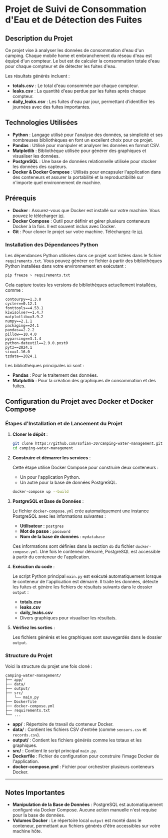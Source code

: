 
# Projet de Suivi de Consommation d'Eau et de Détection des Fuites

## Description du Projet

Ce projet vise à analyser les données de consommation d'eau d'un camping. Chaque mobile home et embranchement du réseau d'eau est équipé d'un compteur. Le but est de calculer la consommation totale d'eau pour chaque compteur et de détecter les fuites d'eau. 

Les résultats générés incluent :
- **totals.csv** : Le total d'eau consommée par chaque compteur.
- **leaks.csv** : La quantité d'eau perdue par les fuites après chaque compteur.
- **daily_leaks.csv** : Les fuites d'eau par jour, permettant d'identifier les journées avec des fuites importantes.

## Technologies Utilisées

- **Python** : Langage utilisé pour l'analyse des données, sa simplicité et ses nombreuses bibliothèques en font un excellent choix pour ce projet.
- **Pandas** : Utilisé pour manipuler et analyser les données en format CSV.
- **Matplotlib** : Bibliothèque utilisée pour générer des graphiques et visualiser les données.
- **PostgreSQL** : Une base de données relationnelle utilisée pour stocker les données des capteurs.
- **Docker & Docker Compose** : Utilisés pour encapsuler l'application dans des conteneurs et assurer la portabilité et la reproductibilité sur n'importe quel environnement de machine.

## Prérequis

- **Docker** : Assurez-vous que Docker est installé sur votre machine. Vous pouvez le télécharger [ici](https://docs.docker.com/get-docker/).
- **Docker Compose** : Outil pour définir et gérer plusieurs conteneurs Docker à la fois. Il est souvent inclus avec Docker.
- **Git** : Pour cloner le projet sur votre machine. Téléchargez-le [ici](https://git-scm.com/).

### Installation des Dépendances Python

Les dépendances Python utilisées dans ce projet sont listées dans le fichier `requirements.txt`. Vous pouvez générer ce fichier à partir des bibliothèques Python installées dans votre environnement en exécutant :

```bash
pip freeze > requirements.txt
```

Cela capture toutes les versions de bibliothèques actuellement installées, comme :

```
contourpy==1.3.0
cycler==0.12.1
fonttools==4.53.1
kiwisolver==1.4.7
matplotlib==3.9.2
numpy==2.1.1
packaging==24.1
pandas==2.2.2
pillow==10.4.0
pyparsing==3.1.4
python-dateutil==2.9.0.post0
pytz==2024.1
six==1.16.0
tzdata==2024.1
```

Les bibliothèques principales ici sont :
- **Pandas** : Pour le traitement des données.
- **Matplotlib** : Pour la création des graphiques de consommation et des fuites.

## Configuration du Projet avec Docker et Docker Compose

### Étapes d'Installation et de Lancement du Projet

1. **Cloner le dépôt** :

    ```bash
    git clone https://github.com/sofian-30/camping-water-management.git
    cd camping-water-management
    ```

2. **Construire et démarrer les services** :

    Cette étape utilise Docker Compose pour construire deux conteneurs :
    - Un pour l'application Python.
    - Un autre pour la base de données PostgreSQL.

    ```bash
    docker-compose up --build
    ```

3. **PostgreSQL et Base de Données** :

   Le fichier `docker-compose.yml` crée automatiquement une instance PostgreSQL avec les informations suivantes :
   - **Utilisateur** : `postgres`
   - **Mot de passe** : `password`
   - **Nom de la base de données** : `mydatabase`

   Ces informations sont définies dans la section `db` du fichier `docker-compose.yml`. Une fois le conteneur démarré, PostgreSQL est accessible à partir du conteneur de l'application.

4. **Exécution du code** :

   Le script Python principal `main.py` est exécuté automatiquement lorsque le conteneur de l'application est démarré. Il traite les données, détecte les fuites et génère les fichiers de résultats suivants dans le dossier `output` :
   - **totals.csv**
   - **leaks.csv**
   - **daily_leaks.csv**
   - Divers graphiques pour visualiser les résultats.

5. **Vérifiez les sorties** :

   Les fichiers générés et les graphiques sont sauvegardés dans le dossier `output`.

### Structure du Projet

Voici la structure du projet une fois cloné :

```
camping-water-management/
├── app/
├── data/
├── output/
├── src/
│   └── main.py
├── Dockerfile
├── docker-compose.yml
├── requirements.txt
└── ...
```

- **app/** : Répertoire de travail du conteneur Docker.
- **data/** : Contient les fichiers CSV d'entrée (comme `sensors.csv` et `records.csv`).
- **output/** : Contient les fichiers générés comme les totaux et les graphiques.
- **src/** : Contient le script principal `main.py`.
- **Dockerfile** : Fichier de configuration pour construire l'image Docker de l'application.
- **docker-compose.yml** : Fichier pour orchestrer plusieurs conteneurs Docker.

---

## Notes Importantes

- **Manipulation de la Base de Données** : PostgreSQL est automatiquement configuré via Docker Compose. Aucune action manuelle n'est requise pour la base de données.
- **Volumes Docker** : Le répertoire local `output` est monté dans le conteneur, permettant aux fichiers générés d'être accessibles sur votre machine hôte.
